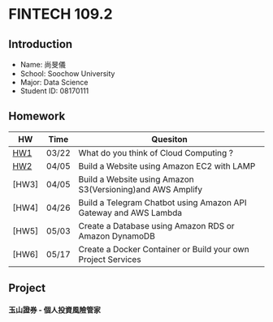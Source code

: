 # FINTECH 109.2

## Introduction
 * Name: 尚旻儀<br>
 * School: Soochow University<br>
 * Major: Data Science<br>
 * Student ID: 08170111

## Homework
 HW  | Time | Quesiton
 --- | --- | ---
[HW1](https://github.com/Mindy-0509/FinTech/blob/main/Homework/hw1.md) | 03/22 | What do you think of Cloud Computing ?
[HW2](https://youtu.be/bIza-zaoWOw) | 04/05 | Build a Website using Amazon EC2 with LAMP
[HW3]  |  04/05  |  Build a Website using Amazon S3(Versioning)and AWS Amplify
[HW4]  |  04/26  |  Build a Telegram Chatbot using Amazon API Gateway and AWS Lambda
[HW5]  |  05/03  |  Create a Database using Amazon RDS or Amazon DynamoDB
[HW6]  |  05/17  |  Create a Docker Container or Build your own Project Services


## Project
  #### 玉山證券 - 個人投資風險管家
  

